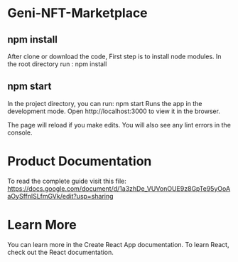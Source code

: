 # Geni-NFT-Marketplace

## npm install 
After clone or download the code, First step is to install node modules.
In the root directory run : 
npm install


## npm start
In the project directory, you can run:
npm start
Runs the app in the development mode.
Open http://localhost:3000 to view it in the browser.

The page will reload if you make edits.
You will also see any lint errors in the console.

# Product Documentation
To read the complete guide visit this file: https://docs.google.com/document/d/1a3zhDe_VUVonOUE9z8GpTe95yOoAaOySffnlSLfmGVk/edit?usp=sharing

# Learn More
You can learn more in the Create React App documentation.
To learn React, check out the React documentation.
